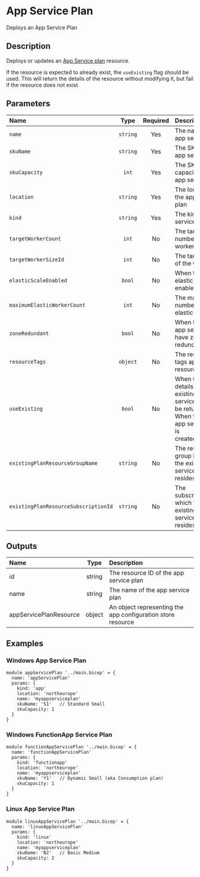 # App Service Plan

Deploys an App Service Plan

## Description

Deploys or updates an [App Service plan](https://learn.microsoft.com/en-us/azure/app-service/overview-hosting-plans) resource.

If the resource is expected to already exist, the `useExisting` flag should be used. This will return the details of the resource without modifying it, but fail if the resource does not exist.

## Parameters

| Name                                 | Type     | Required | Description                                                                                                                  |
| :----------------------------------- | :------: | :------: | :--------------------------------------------------------------------------------------------------------------------------- |
| `name`                               | `string` | Yes      | The name of the app service plan                                                                                             |
| `skuName`                            | `string` | Yes      | The SKU for the app service plan                                                                                             |
| `skuCapacity`                        | `int`    | Yes      | The SKU capacity for the app service plan                                                                                    |
| `location`                           | `string` | Yes      | The location of the app service plan                                                                                         |
| `kind`                               | `string` | Yes      | The kind of app service plan                                                                                                 |
| `targetWorkerCount`                  | `int`    | No       | The target number of workers                                                                                                 |
| `targetWorkerSizeId`                 | `int`    | No       | The target size of the workers                                                                                               |
| `elasticScaleEnabled`                | `bool`   | No       | When true, elastic scale is enabled                                                                                          |
| `maximumElasticWorkerCount`          | `int`    | No       | The maximum number of elastic workers                                                                                        |
| `zoneRedundant`                      | `bool`   | No       | When true, the app service will have zone redundancy                                                                         |
| `resourceTags`                       | `object` | No       | The resource tags applied to resources                                                                                       |
| `useExisting`                        | `bool`   | No       | When true, the details of an existing app service plan will be returned; When false, the app service plan is created/updated |
| `existingPlanResourceGroupName`      | `string` | No       | The resource group in which the existing app service plan resides                                                            |
| `existingPlanResourceSubscriptionId` | `string` | No       | The subscription in which the existing app service plan resides                                                              |

## Outputs

| Name                   | Type   | Description                                                 |
| :--------------------- | :----: | :---------------------------------------------------------- |
| id                     | string | The resource ID of the app service plan                     |
| name                   | string | The name of the app service plan                            |
| appServicePlanResource | object | An object representing the app configuration store resource |

## Examples

### Windows App Service Plan

```bicep
module appServicePlan '../main.bicep' = {
  name: 'appServicePlan'
  params: {
    kind: 'app'
    location: 'northeurope'
    name: 'myappserviceplan'
    skuName: 'S1'   // Standard Small
    skuCapacity: 1
  }
}
```

### Windows FunctionApp Service Plan

```bicep
module functionAppServicePlan '../main.bicep' = {
  name: 'functionAppServicePlan'
  params: {
    kind: 'functionapp'
    location: 'northeurope'
    name: 'myappserviceplan'
    skuName: 'Y1'   // Dynamic Small (aka Consumption plan)
    skuCapacity: 1
  }
}
```

### Linux App Service Plan

```bicep
module linuxAppServicePlan '../main.bicep' = {
  name: 'linuxAppServicePlan'
  params: {
    kind: 'linux'
    location: 'northeurope'
    name: 'myappserviceplan'
    skuName: 'B2'   // Basic Medium
    skuCapacity: 2
  }
}
```